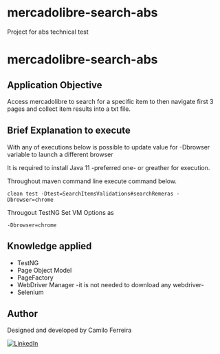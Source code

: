 # mercadolibre-search-abs
 Project for abs technical test

# mercadolibre-search-abs

## Application Objective
Access mercadolibre to search for a specific item to then navigate first 3 pages and collect item results into a txt file.

## Brief Explanation to execute
With any of executions below is possible to update value for -Dbrowser variable to launch a different browser

It is required to install Java 11 -preferred one- or greather for execution.

Throughout maven command line execute command below.
```
clean test -Dtest=SearchItemsValidations#searchRemeras -Dbrowser=chrome
```

Througout TestNG
Set VM Options as
```
-Dbrowser=chrome
```

## Knowledge applied
- TestNG
- Page Object Model
- PageFactory
- WebDriver Manager -it is not needed to download any webdriver-
- Selenium

## Author
Designed and developed by Camilo Ferreira

[![LinkedIn](https://img.shields.io/badge/-LinkedIn-blue?style=flat-square&logo=Linkedin&logoColor=white&link=https://www.linkedin.com/in/camiloferreirafosalba/?locale=en_US)](https://www.linkedin.com/in/camiloferreirafosalba/?locale=en_US)
